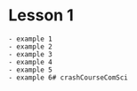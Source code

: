 # Lesson 1
    - example 1
    - example 2
    - example 3
    - example 4
    - example 5
    - example 6# crashCourseComSci
